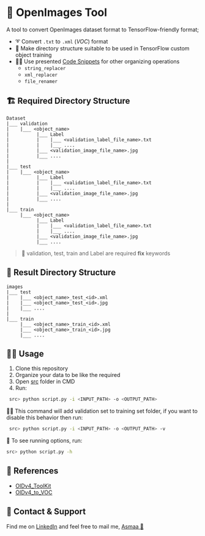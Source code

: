 # 🌌 OpenImages Tool
A tool to convert OpenImages dataset format to TensorFlow-friendly format;
- ➰ Convert `.txt` to `.xml` (*VOC*) format
- 🚀 Make directory structure suitable to be used in TensorFlow custom object training
- 👩‍💻 Use presented [Code Snippets](./src/code_snippets.py) for other organizing operations
  - `string_replacer`
  - `xml_replacer`
  - `file_renamer` 

## 🏗️ Required Directory Structure
```
Dataset
|___ validation
|    |___ <object_name>
|          |___ Label
|          |    |___ <validation_label_file_name>.txt
|          |    |___ ....
|          |___ <validation_image_file_name>.jpg
|          |___ ....
|
|___ test
|    |___ <object_name>
|          |___ Label
|          |    |___ <validation_label_file_name>.txt
|          |    |___ ....
|          |___ <validation_image_file_name>.jpg
|          |___ ....
|
|___ train
     |___ <object_name>
           |___ Label
           |    |___ <validation_label_file_name>.txt
           |    |___ ....
           |___ <validation_image_file_name>.jpg
           |___ ....

```
> 📢 validation, test, train and Label are required **fix** keywords

## 🎉 Result Directory Structure
```
images
|___ test
|    |___ <object_name>_test_<id>.xml
|    |___ <object_name>_test_<id>.jpg
|    |___ ....
|
|___ train
     |___ <object_name>_train_<id>.xml
     |___ <object_name>_train_<id>.jpg
     |___ ....

```

## 👩‍💻 Usage
1. Clone this repository
2. Organize your data to be like the required
3. Open [src](./src) folder in CMD
4. Run: 
```bash
 src> python script.py -i <INPUT_PATH> -o <OUTPUT_PATH>
```
👮‍♀️ This command will add validation set to training set folder, if you want to disable this behavior then run:

```bash
 src> python script.py -i <INPUT_PATH> -o <OUTPUT_PATH> -v
```
👀 To see running options, run: 
```bash
src> python script.py -h
```

## 📖 References
- [OIDv4_ToolKit](https://github.com/EscVM/OIDv4_ToolKit)
- [OIDv4_to_VOC](https://github.com/AtriSaxena/OIDv4_to_VOC/blob/master/OIDv4_to_VOC.py)


## 💼 Contact & Support
Find me on [LinkedIn](https://www.linkedin.com/in/asmaamirkhan/) and feel free to mail me, [Asmaa 🦋](mailto:asmaamirkhan.am@gmail.com)